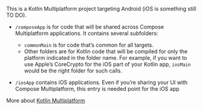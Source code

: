 This is a Kotlin Multiplatform project targeting Android (iOS is something still TO DO).

* `/composeApp` is for code that will be shared across Compose Multiplatform applications.
  It contains several subfolders:
  - `commonMain` is for code that’s common for all targets.
  - Other folders are for Kotlin code that will be compiled for only the platform indicated in the folder name.
    For example, if you want to use Apple’s CoreCrypto for the iOS part of your Kotlin app,
    `iosMain` would be the right folder for such calls.

* `/iosApp` contains iOS applications. Even if you’re sharing your UI with Compose Multiplatform, 
   this entry is needed point for the iOS app


More about [Kotlin Multiplatform](https://www.jetbrains.com/help/kotlin-multiplatform-dev/get-started.html)